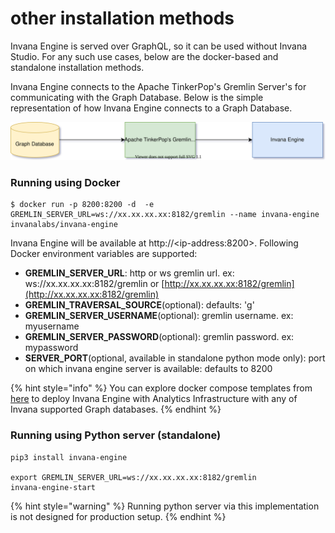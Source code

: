# other installation methods

Invana Engine is served over GraphQL, so it can be used without Invana Studio. For any such use cases, below are the docker-based and standalone installation methods.

Invana Engine connects to the Apache TinkerPop's Gremlin Server's for communicating with the Graph Database. Below is the simple representation of how Invana Engine connects to a Graph Database.

![](../../.gitbook/assets/invana-engine-graph-db-setup.svg)

### Running using Docker

```
$ docker run -p 8200:8200 -d  -e GREMLIN_SERVER_URL=ws://xx.xx.xx.xx:8182/gremlin --name invana-engine invanalabs/invana-engine 
```

Invana Engine will be available at http://&lt;ip-address:8200&gt;. Following Docker environment variables are supported:

* **GREMLIN\_SERVER\_URL**: http or ws gremlin url. ex: ws://xx.xx.xx.xx:8182/gremlin or [http://xx.xx.xx.xx:8182/gremlin](http://xx.xx.xx.xx:8182/gremlin)
* **GREMLIN\_TRAVERSAL\_SOURCE**\(optional\): defaults: 'g'
* **GREMLIN\_SERVER\_USERNAME**\(optional\): gremlin username. ex: myusername
* **GREMLIN\_SERVER\_PASSWORD**\(optional\): gremlin password. ex: mypassword
* **SERVER\_PORT**\(optional, available in standalone python mode only\): port on which invana engine server is available: defaults to 8200

{% hint style="info" %}
You can explore docker compose templates from [here](https://github.com/invanalabs/invana-engine/tree/develop/docker-templates) to deploy Invana Engine with Analytics Infrastructure with any of Invana supported Graph databases.
{% endhint %}

### Running using Python server \(standalone\)

```text
pip3 install invana-engine

export GREMLIN_SERVER_URL=ws://xx.xx.xx.xx:8182/gremlin
invana-engine-start
```

{% hint style="warning" %}
Running python server via this implementation is not designed for production setup. 
{% endhint %}

